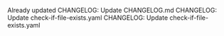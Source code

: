 Already updated
CHANGELOG: Update CHANGELOG.md
CHANGELOG: Update check-if-file-exists.yaml
CHANGELOG: Update check-if-file-exists.yaml
